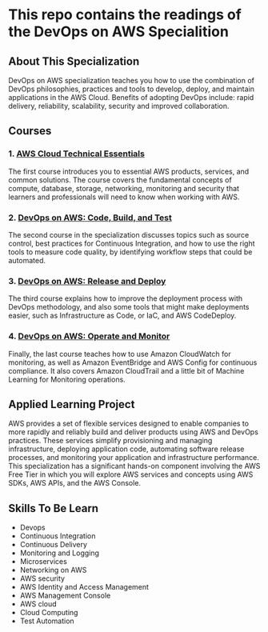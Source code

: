 # This repo contains the readings of the **DevOps on AWS Specialition**


## About This Specialization

DevOps on AWS specialization teaches you how to use the combination of DevOps philosophies, practices and tools to develop, deploy, and maintain applications in the AWS Cloud. Benefits of adopting DevOps include: rapid delivery, reliability, scalability, security and improved collaboration.


## Courses

### 1. [AWS Cloud Technical Essentials](aws-cloud-technical-essentials/README.md)

The first course introduces you to essential AWS products, services, and common solutions. The course covers the fundamental concepts of compute, database, storage, networking, monitoring and security that learners and professionals will need to know when working with AWS.

### 2. [DevOps on AWS: Code, Build, and Test]()

The second course in the specialization discusses topics such as source control, best practices for Continuous Integration, and how to use the right tools to measure code quality, by identifying workflow steps that could be automated.

### 3. [DevOps on AWS: Release and Deploy]()

The third course explains how to improve the deployment process with DevOps methodology, and also some tools that might make deployments easier, such as Infrastructure as Code, or IaC, and AWS CodeDeploy.

### 4. [DevOps on AWS: Operate and Monitor]()

Finally, the last course teaches how to use Amazon CloudWatch for monitoring, as well as Amazon EventBridge and AWS Config for continuous compliance. It also covers Amazon CloudTrail and a little bit of Machine Learning for Monitoring operations.


## Applied Learning Project

AWS provides a set of flexible services designed to enable companies to more rapidly and reliably build and deliver products using AWS and DevOps practices. These services simplify provisioning and managing infrastructure, deploying application code, automating software release processes, and monitoring your application and infrastructure performance. This specialization has a significant hands-on component involving the AWS Free Tier in which you will explore AWS services and concepts using AWS SDKs, AWS APIs, and the AWS Console.


## Skills To Be Learn

* Devops
* Continuous Integration
* Continuous Delivery
* Monitoring and Logging
* Microservices
* Networking on AWS
* AWS security
* AWS Identity and Access Management
* AWS Management Console
* AWS cloud
* Cloud Computing
* Test Automation
